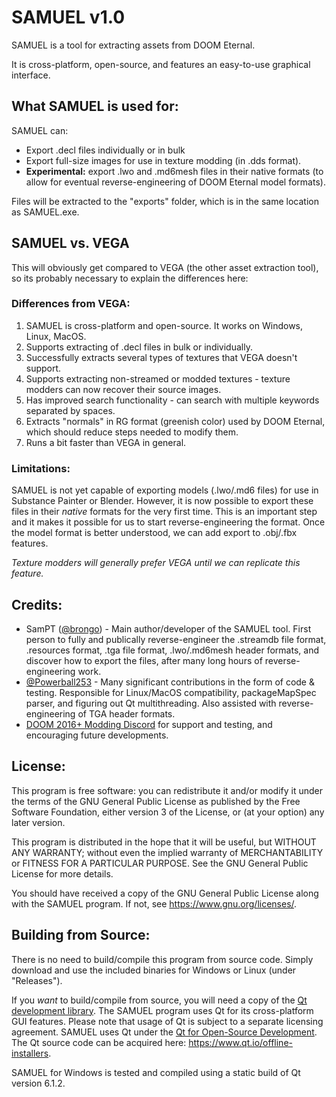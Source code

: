 # SAMUEL v1.0

SAMUEL is a tool for extracting assets from DOOM Eternal. 

It is cross-platform, open-source, and features an easy-to-use graphical interface.

## What SAMUEL is used for:

SAMUEL can:

- Export .decl files individually or in bulk
- Export full-size images for use in texture modding (in .dds format).
- **Experimental:** export .lwo and .md6mesh files in their native formats (to allow for eventual reverse-engineering of DOOM Eternal model formats).

Files will be extracted to the "exports" folder, which is in the same location as SAMUEL.exe.

## SAMUEL vs. VEGA

This will obviously get compared to VEGA (the other asset extraction tool), so its probably necessary to explain the differences here:

### Differences from VEGA:

1. SAMUEL is cross-platform and open-source. It works on Windows, Linux, MacOS.
2. Supports extracting of .decl files in bulk or individually.
3. Successfully extracts several types of textures that VEGA doesn't support.
4. Supports extracting non-streamed or modded textures - texture modders can now recover their source images.
5. Has improved search functionality - can search with multiple keywords separated by spaces.
6. Extracts "normals" in RG format (greenish color) used by DOOM Eternal, which should reduce steps needed to modify them.
7. Runs a bit faster than VEGA in general.

### Limitations:

SAMUEL is not yet capable of exporting models (.lwo/.md6 files) for use in Substance Painter or Blender. However, it is now possible to export these files in their *native* formats for the very first time. This is an important step and it makes it possible for us to start reverse-engineering the format. Once the model format is better understood, we can add export to .obj/.fbx features.

*Texture modders will generally prefer VEGA until we can replicate this feature.*

## Credits:

* SamPT ([@brongo](https://github.com/brongo)) - Main author/developer of the SAMUEL tool. First person to fully and publically reverse-engineer the .streamdb file format, .resources format, .tga file format, .lwo/.md6mesh header formats, and discover how to export the files, after many long hours of reverse-engineering work.
* [@Powerball253](https://github.com/PowerBall253) - Many significant contributions in the form of code & testing. Responsible for Linux/MacOS compatibility, packageMapSpec parser, and figuring out Qt multithreading. Also assisted with reverse-engineering of TGA header formats.
* [DOOM 2016+ Modding Discord](https://discord.gg/ymRvQaU) for support and testing, and encouraging future developments.


## License:

This program is free software: you can redistribute it and/or modify it under the terms of the GNU General Public License as published by the Free Software Foundation, either version 3 of the License, or (at your option) any later version.

This program is distributed in the hope that it will be useful, but WITHOUT ANY WARRANTY; without even the implied warranty of MERCHANTABILITY or FITNESS FOR A PARTICULAR PURPOSE. See the GNU General Public License for more details.

You should have received a copy of the GNU General Public License along with the SAMUEL program.  If not, see <https://www.gnu.org/licenses/>.


## Building from Source:

There is no need to build/compile this program from source code. Simply download and use the included binaries for Windows or Linux (under "Releases").

If you *want* to build/compile from source, you will need a copy of the [Qt development library](https://www.qt.io/). The SAMUEL program uses Qt for its cross-platform GUI features. Please note that usage of Qt is subject to a separate licensing agreement. SAMUEL uses Qt under the [Qt for Open-Source Development](https://www.qt.io/download-open-source). The Qt source code can be acquired here: https://www.qt.io/offline-installers.

SAMUEL for Windows is tested and compiled using a static build of Qt version 6.1.2.
